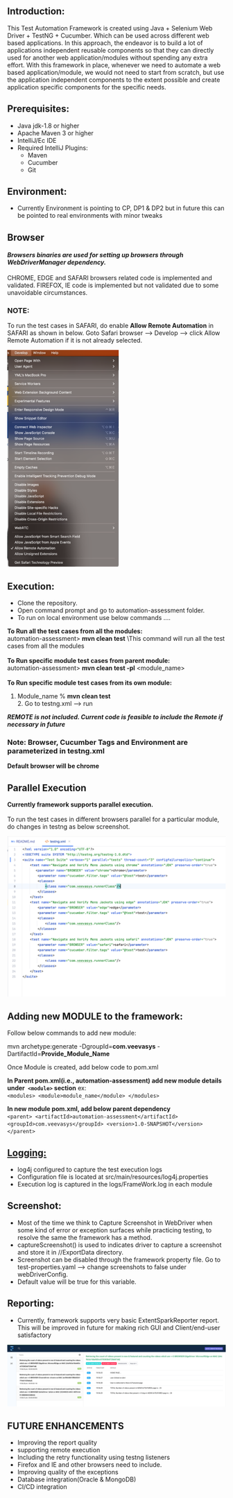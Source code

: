Introduction: 
---------------


This Test Automation Framework is created using Java + Selenium Web Driver + TestNG + Cucumber. Which can be used across different web based applications. In this approach, the endeavor is to build a lot of applications independent reusable components so that they can directly used for another web application/modules without spending any extra effort. With this framework in place, whenever we need to automate a web based application/module, we would not need to start from scratch, but use the application independent components to the extent possible and create application specific components for the specific needs. 

Prerequisites:
---------------
* Java jdk-1.8 or higher
* Apache Maven 3 or higher
* IntelliJ/Ec IDE
* Required IntelliJ Plugins:
    * Maven
    * Cucumber
    * Git

Environment:
---------------
* 	Currently Environment is pointing to CP, DP1 & DP2 but in future this can be pointed to real environments with minor tweaks

## Browser

#### **_Browsers binaries are used for setting up browsers through WebDriverManager dependency._**

CHROME, EDGE and SAFARI browsers related code is implemented and validated.
FIREFOX, IE code is implemented but not validated due to some unavoidable circumstances.

### **NOTE**: 
To run the test cases in SAFARI, do enable **Allow Remote Automation** in SAFARI as shown in below.
Goto Safari browser --> Develop --> click Allow Remote Automation if it is not already selected.

![img.png](img.png)

Execution:
---------------
*	Clone the repository.
*	Open command prompt and go to automation-assessment folder.
*	To run on local environment use below commands ....

<B>To Run all the test cases from all the modules:</B><br>
automation-assessment> <B>mvn clean test</B> \\This command will run all the test cases from all the modules<br>
<br><B>To Run specific module test cases from parent module:</B><br>
automation-assessment> <B>mvn clean test -pl</B> <module_name><br>
<br><B>To Run specific module test cases from its own module:</B><br>
1. Module_name % <B>mvn clean test</B>
<br>2. Go to testng.xml --> run

<B><I>REMOTE is not included. Current code is feasible to include the Remote if necessary in future</B></I>

### **Note:** Browser, Cucumber Tags and Environment are parameterized in testng.xml

**Default browser will be chrome** 

## Parallel Execution
**Currently framework supports parallel execution.</br>**
<br>To run the test cases in different browsers parallel for a particular module, do changes in testng as below screenshot.

![img_1.png](img_1.png)

## Adding new MODULE to the framework:

Follow below commands to add new module:

mvn archetype:generate -DgroupId=**com.veevasys** -DartifactId=**Provide_Module_Name**

Once Module is created, add below code to pom.xml

**In Parent pom.xml(i.e., automation-assessment) add new module details under` <module>` section**
ex:
<br>`<modules>
  <module>module_name</module>
</modules>`

**In new module pom.xml, add below parent dependency**<br>
`<parent>
<artifactId>automation-assessment</artifactId>
<groupId>com.veevasys</groupId>
<version>1.0-SNAPSHOT</version>
</parent>`



<p><a href="https://github.com/shirishk/Java-Selenium-TestNG-Automation-Framework/wiki/Logging"><h2>Logging:</h2></a></p>

*	log4j configured to capture the test execution logs
*	Configuration file is located at src/main/resources/log4j.properties
*	Execution log is captured in the logs/FrameWork.log in each module


Screenshot:
---------------
*	Most of the time we think to Capture Screenshot in WebDriver when some kind of error or exception surfaces while practicing testing, to resolve the same the framework has a method.
*	captureScreenshot() is used to indicates driver to capture a screenshot and store it in //ExportData directory.
*   Screenshot can be disabled through the framework property file. Go to test-properties.yaml --> change screenshots to false under webDriverConfig.
*   Default value will be true for this variable.

Reporting:
---------------
*  Currently, framework supports very basic ExtentSparkReporter report. This will be improved in future for making rich GUI and Client/end-user satisfactory

![img_2.png](img_2.png)

## FUTURE ENHANCEMENTS
* Improving the report quality
* supporting remote execution
* Including the retry functionality using testng listeners
* Firefox and IE and other browsers need to include.
* Improving quality of the exceptions
* Database integration(Oracle & MongoDB)
* CI/CD integration
